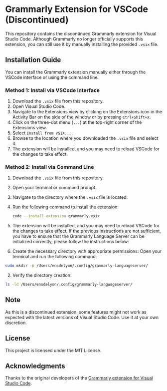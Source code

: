 # Grammarly Extension for VSCode (Discontinued)

This repository contains the discontinued Grammarly extension for Visual Studio Code. Although Grammarly no longer officially supports this extension, you can still use it by manually installing the provided `.vsix` file.

## Installation Guide

You can install the Grammarly extension manually either through the VSCode interface or using the command line.

### Method 1: Install via VSCode Interface

1. Download the `.vsix` file from this repository.
2. Open Visual Studio Code.
3. Navigate to the Extensions view by clicking on the Extensions icon in the Activity Bar on the side of the window or by pressing `Ctrl+Shift+X`.
4. Click on the three-dot menu (`...`) at the top-right corner of the Extensions view.
5. Select `Install from VSIX...`.
6. Browse to the location where you downloaded the `.vsix` file and select it.
7. The extension will be installed, and you may need to reload VSCode for the changes to take effect.

### Method 2: Install via Command Line

1. Download the `.vsix` file from this repository.
2. Open your terminal or command prompt.
3. Navigate to the directory where the `.vsix` file is located.
4. Run the following command to install the extension:
    ```bash
    code --install-extension grammarly.vsix
    ```

5. The extension will be installed, and you may need to reload VSCode for the changes to take effect.
If the previous instructions are not sufficient, you have to ensure that the Grammarly Language Server can be initialized correctly, please follow the instructions below:

1. Create the necessary directory with appropriate permissions:
Open your terminal and run the following command:
```bash
sudo mkdir -p /Users/ensdelyon/.config/grammarly-languageserver/
```

2. Verify the directory creation:
```bash
ls -ld /Users/ensdelyon/.config/grammarly-languageserver/
```

## Note

As this is a discontinued extension, some features might not work as expected with the latest versions of Visual Studio Code. Use it at your own discretion.

## License

This project is licensed under the MIT License.
## Acknowledgments

Thanks to the original developers of the [Grammarly extension for Visual Studio Code](https://github.com/znck/grammarly).

